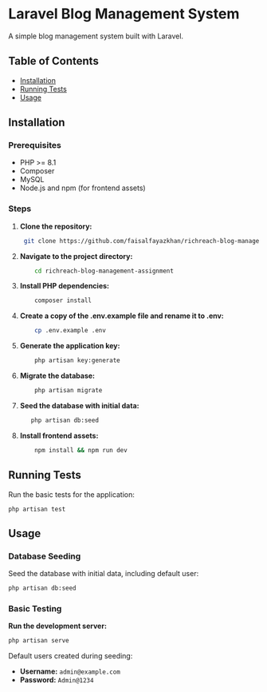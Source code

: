 # Laravel Blog Management System

A simple blog management system built with Laravel.

## Table of Contents

- [Installation](#installation)
- [Running Tests](#running-tests)
- [Usage](#usage)


## Installation

### Prerequisites

- PHP >= 8.1
- Composer
- MySQL
- Node.js and npm (for frontend assets)

### Steps

1. **Clone the repository:**

   ```bash
    git clone https://github.com/faisalfayazkhan/richreach-blog-management-assignment.git
    ```
2. **Navigate to the project directory:**
    ```bash
        cd richreach-blog-management-assignment
    ```

 3. **Install PHP dependencies:**
    ```bash
        composer install
    ```

4. **Create a copy of the .env.example file and rename it to .env:**
    ```bash
        cp .env.example .env
    ```

5. **Generate the application key:**
    ```bash
        php artisan key:generate
    ```

6. **Migrate the database:**
    ```bash
        php artisan migrate
    ```

7. **Seed the database with initial data:**
    ```bash
       php artisan db:seed
    ```
8. **Install frontend assets:**
    ```bash
        npm install && npm run dev
    ```

## Running Tests

Run the basic tests for the application:


    php artisan test


## Usage

### Database Seeding

Seed the database with initial data, including default user:

```bash
php artisan db:seed
```

### Basic Testing

**Run the development server:**

```bash
php artisan serve
```
Default users created during seeding:

- **Username:** `admin@example.com`
- **Password:** `Admin@1234`
